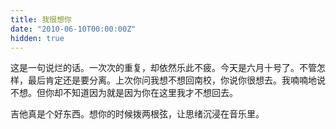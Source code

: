 ```yaml
---
title: 我很想你
date: "2010-06-10T00:00:00Z"
hidden: true
---
```

这是一句说烂的话。一次次的重复，却依然乐此不疲。今天是六月十号了。不管怎样，最后肯定还是要分离。上次你问我想不想回南校，你说你很想去。我喃喃地说不想。但你却不知道因为就是因为你在这里我才不想回去。

吉他真是个好东西。想你的时候拨两根弦，让思绪沉浸在音乐里。